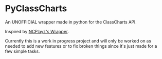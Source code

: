 # PyClassCharts
 An UNOFFICIAL wrapper made in python for the ClassCharts API. 

Inspired by [NCPlayz's Wrapper](https://github.com/NCPlayz/classcharts.py). 

Currently this is a work in progress project and will only be worked on as needed to add new features or to fix broken things since it's just made for a few simple tasks.